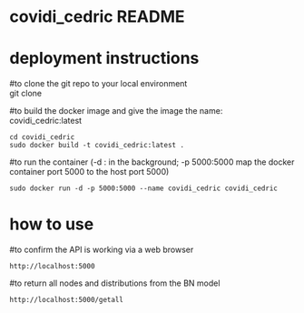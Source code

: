 ﻿# covidi_cedric README  
# deployment instructions  
#to clone the git repo to your local environment  
git clone  
  
#to build the docker image and give the image the name: covidi_cedric:latest 
```
cd covidi_cedric  
sudo docker build -t covidi_cedric:latest .  
``` 
#to run the container (-d : in the background; -p 5000:5000 map the docker container port 5000 to the host port 5000)  
```
sudo docker run -d -p 5000:5000 --name covidi_cedric covidi_cedric   
```  
# how to use  
#to confirm the API is working via a web browser  
```
http://localhost:5000  
```
#to return all nodes and distributions from the BN model  
```
http://localhost:5000/getall  
```

